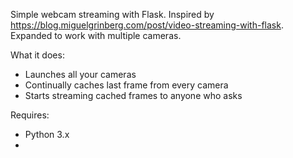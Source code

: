 Simple webcam streaming with Flask.
Inspired by https://blog.miguelgrinberg.com/post/video-streaming-with-flask.
Expanded to work with multiple cameras.

What it does:
- Launches all your cameras
- Continually caches last frame from every camera
- Starts streaming cached frames to anyone who asks

Requires:
- Python 3.x
- 

